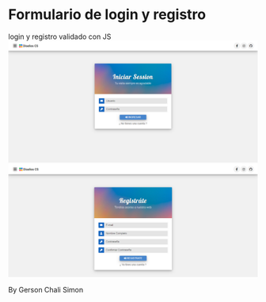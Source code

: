 # Formulario de login y registro

login y registro validado con JS
![Alt text](image/login.png "Formulario de login")
![Alt text](image/registro.png "Formulario de login")

By Gerson Chali Simon
